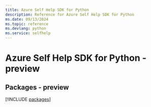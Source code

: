 ```yaml
---
title: Azure Self Help SDK for Python
description: Reference for Azure Self Help SDK for Python
ms.date: 09/13/2024
ms.topic: reference
ms.devlang: python
ms.service: selfhelp
---
```

# Azure Self Help SDK for Python - preview
## Packages - preview
[!INCLUDE [packages](self-help-index.md)]